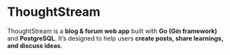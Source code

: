 # ThoughtStream
ThoughtStream is a **blog &amp; forum web app** built with **Go (Gin framework)** and **PostgreSQL**.   It’s designed to help users **create posts, share learnings, and discuss ideas**.  
